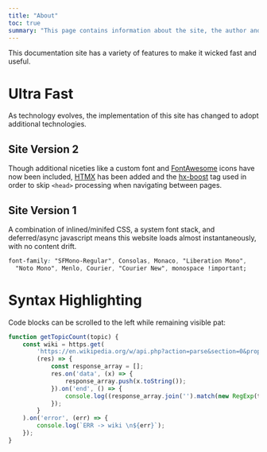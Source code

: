 ```yaml
---
title: "About"
toc: true
summary: "This page contains information about the site, the author and the tools used to create the site."
---
```


This documentation site has a variety of features to make it wicked fast and useful.

# Ultra Fast

As technology evolves, the implementation of this site has changed to
adopt additional technologies.

## Site Version 2

Though additional niceties like a custom font and [FontAwesome](https://docs.fontawesome.com/) icons
have now been included, [HTMX](https://htmx.org/docs/) has been added and the
[hx-boost](https://htmx.org/attributes/hx-boost/) tag used
in order to skip `<head>` processing when navigating between pages.

## Site Version 1

A combination of inlined/minifed CSS, a system font stack, and deferred/async javascript means this website loads almost instantaneously, with no content drift.

```css
font-family: "SFMono-Regular", Consolas, Monaco, "Liberation Mono",
  "Noto Mono", Menlo, Courier, "Courier New", monospace !important;
```

# Syntax Highlighting

Code blocks can be scrolled to the left while remaining visible pat:

```javascript
function getTopicCount(topic) {
    const wiki = https.get(
        'https://en.wikipedia.org/w/api.php?action=parse&section=0&prop=text&weirdprop4=yabadabadoo&wild=fun&format=json&page='.concat(topic.trim()),
        (res) => {
            const response_array = [];
            res.on('data', (x) => {
                response_array.push(x.toString());
            }).on('end', () => {
                console.log((response_array.join('').match(new RegExp(topic, 'g')) || []).length);
            });
        }
    ).on('error', (err) => {
        console.log(`ERR -> wiki \n${err}`);
    });
}
```
